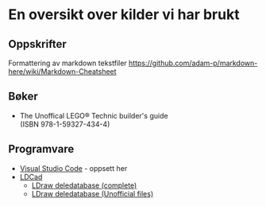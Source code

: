 # En oversikt over kilder vi har brukt

## Oppskrifter
Formattering av markdown tekstfiler
https://github.com/adam-p/markdown-here/wiki/Markdown-Cheatsheet

## Bøker
* The Unoffical LEGO® Technic builder's guide  
  (ISBN 978-1-59327-434-4)

## Programvare
* [Visual Studio Code](https://code.visualstudio.com) - oppsett her
* [LDCad](http://www.melkert.net/LDCad/download)
    * [LDraw deledatabase (complete)](https://www.ldraw.org/parts/latest-parts.html)
    * [LDraw deledatabase (Unofficial files)](https://www.ldraw.org/library/tracker/)